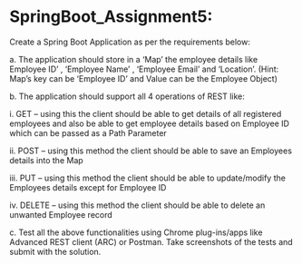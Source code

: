 # SpringBoot_Assignment5:
Create a Spring Boot Application as per the requirements below:

a. The application should store in a ‘Map’ the employee details like Employee ID’ , ‘Employee Name’ , ‘Employee Email’ and ‘Location’. (Hint: Map’s key can be ‘Employee ID’ and Value can be the Employee Object)

b. The application should support all 4 operations of REST like:

i. GET – using this the client should be able to get details of all registered employees and also be able to get employee details based on Employee ID which can be passed as a Path Parameter

ii. POST – using this method the client should be able to save an Employees details into the Map

iii. PUT – using this method the client should be able to update/modify the Employees details except for Employee ID

iv. DELETE – using this method the client should be able to delete an unwanted Employee record

c. Test all the above functionalities using Chrome plug-ins/apps like Advanced REST client (ARC) or Postman. Take screenshots of the tests and submit with the solution.
